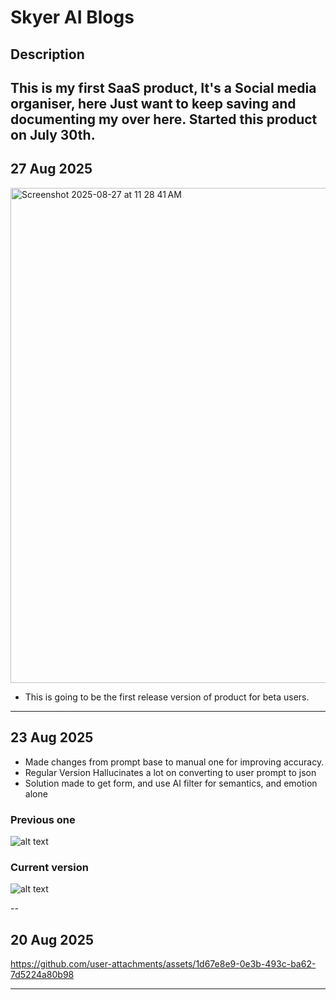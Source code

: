 # Skyer AI Blogs

## Description

This is my first SaaS product, It's a Social media organiser, here Just want to keep saving and documenting my over here. Started this product on July 30th. 
---
## 27 Aug 2025

<img width="1439" height="792" alt="Screenshot 2025-08-27 at 11 28 41 AM" src="https://github.com/user-attachments/assets/f24bb8e9-a92c-4f50-862f-b979b7b0f9cf" />

- This is going to be the first release version of product for beta users. 

---
## 23 Aug 2025

- Made changes from prompt base to manual one for improving accuracy.
- Regular Version Hallucinates a lot on converting to user prompt to json
- Solution made to get form, and use AI filter for semantics, and emotion alone

### Previous one

![alt text](image-1.png)

### Current version

![alt text](image-2.png)

--
## 20 Aug 2025



https://github.com/user-attachments/assets/1d67e8e9-0e3b-493c-ba62-7d5224a80b98



---
